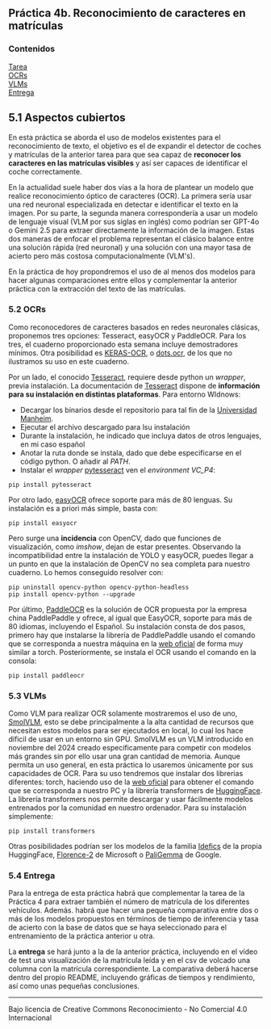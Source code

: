 
## Práctica 4b. Reconocimiento de caracteres en matrículas

### Contenidos

[Tarea](#51-aspectos-cubiertos)  
[OCRs](#52-ocrs)  
[VLMs](#53-vlms)  
[Entrega](#54-entrega)

<!-- MOdelos VLM para OCR https://florence-2.com  -->


## 5.1 Aspectos cubiertos

En esta práctica se aborda el uso de modelos existentes para el reconocimiento de texto, el objetivo es el de expandir el detector de coches y matrículas de la anterior tarea
para que sea capaz de **reconocer los caracteres en las matrículas visibles** y así ser capaces de identificar el coche correctamente.

En la actualidad suele haber dos vías a la hora de plantear un modelo que realice reconocimiento óptico de caracteres (OCR). La primera sería usar una red neuronal especializada en detectar e identificar el texto en la imagen. Por su parte, la segunda manera correspondería a usar un modelo de lenguaje visual (VLM por sus siglas en inglés) como podrían ser GPT-4o o Gemini 2.5 para extraer directamente la información de la imagen. Estas dos maneras de enfocar el problema representan el clásico balance entre una solución rápida (red neuronal) y una solución con una mayor tasa de acierto pero más costosa computacionalmente (VLM's).

En la práctica de hoy propondremos el uso de al menos dos modelos para hacer algunas comparaciones entre ellos y complementar la anterior práctica con la extracción del texto de las matrículas.

### 5.2 OCRs

Como reconocedores de caracteres basados en redes neuronales clásicas, proponemos tres opciones: Tesseract, easyOCR y PaddleOCR. Para los tres, el cuaderno proporcionado esta semana incluye demostradores mínimos. Otra posibilidad es [KERAS-OCR](https://github.com/faustomorales/keras-ocr), o [dots.ocr](https://github.com/rednote-hilab/dots.ocr), de los que no ilustramos su uso en este cuaderno.
<!-- Al ser un nuevo *environment* no olvidar  que es necesario instalar el paquete para ejecutar cuadernos, desde consola-->

Por un lado, el conocido [Tesseract](https://github.com/tesseract-ocr/tesseract), requiere desde python un *wrapper*, previa instalación.
La documentación de [Tesseract](https://tesseract-ocr.github.io/tessdoc/Installation.html) dispone de **información para su instalación en distintas plataformas**.
Para entorno WIdnows:

- Decargar los binarios desde el repositorio para tal fin de la [Universidad Manheim](https://github.com/UB-Mannheim/tesseract/wiki).
- Ejecutar el archivo descargado para lsu instalación
- Durante la instalación, he indicado que incluya datos de otros lenguajes, en mi caso español
- Anotar la ruta donde se instala, dado que debe especificarse en el código python. O añadir al *PATH*.
- Instalar el *wrapper* [pytesseract](https://pypi.org/project/pytesseract/) ven el *environment* *VC_P4*:

```
pip install pytesseract
```

Por otro lado, [easyOCR](https://github.com/JaidedAI/EasyOCR) ofrece soporte para más de 80 lenguas. Su instalación es a priori más simple, basta con:

```
pip install easyocr
```

Pero surge una **incidencia** con OpenCV, dado que funciones de visualización, como *imshow*, dejan de estar presentes. Observando la incompatibilidad entre la instalación de YOLO y easyOCR,
puedes llegar a un punto en que la instalación de OpenCV no sea completa para nuestro cuaderno. Lo hemos conseguido resolver con:

```
pip uninstall opencv-python opencv-python-headless
pip install opencv-python --upgrade
```

Por último, [PaddleOCR](https://github.com/PaddlePaddle/PaddleOCR) es la solución de OCR propuesta por la empresa china PaddlePaddle y ofrece, al igual que EasyOCR, soporte para más de 80 idiomas, incluyendo el Español. Su instalación consta de dos pasos, primero hay que instalarse la librería de PaddlePaddle usando el comando que se corresponda a nuestra máquina en la [web oficial](https://www.paddlepaddle.org.cn/en/install/quick?docurl=/documentation/docs/en/develop/install/pip/windows-pip_en.html) de forma muy similar a torch. Posteriormente, se instala el OCR usando el comando en la consola:

```
pip install paddleocr
```

### 5.3 VLMs

Como VLM para realizar OCR solamente mostraremos el uso de uno, [SmolVLM](https://huggingface.co/blog/smolvlm), esto se debe principalmente a la alta cantidad de recursos que necesitan estos modelos para ser ejecutados en local, lo cual los hace díficil de usar en un entorno sin GPU. SmolVLM es un VLM introducido en noviembre del 2024 creado especificamente para competir con modelos más grandes sin por ello usar una gran cantidad de memoria. Aunque permita un uso general, en esta práctica lo usaremos únicamente por sus capacidades de OCR.
Para su uso tendremos que instalar dos librerias diferentes: torch, haciendo uso de la [web oficial](https://pytorch.org/get-started/locally/) para obtener el comando que se corresponda a nuestro PC y la librería transformers de [HuggingFace](https://huggingface.co). La librería transformers nos permite descargar y usar fácilmente modelos entrenados por la comunidad en nuestro ordenador. Para su instalación simplemente:

```
pip install transformers
```

Otras posibilidades podrían ser los modelos de la familia [Idefics](https://huggingface.co/blog/idefics2) de la propia HuggingFace, [Florence-2](https://huggingface.co/microsoft/Florence-2-large) de Microsoft o [PaliGemma](https://huggingface.co/blog/paligemma2) de Google.


### 5.4 Entrega

Para la entrega de esta práctica habrá que complementar la tarea de la Práctica 4 para extraer también el número de matrícula de los diferentes vehículos. Además. habrá que hacer una pequeña comparativa entre dos o más de los modelos propuestos en términos de tiempo de inferencia y tasa de acierto con la base de datos que se haya seleccionado para el entrenamiento de la práctica anterior u otra.

La **entrega** se hará junto a la de la anterior práctica, incluyendo en el vídeo de test una visualización de la matrícula leída y en el csv de volcado una columna con la matrícula correspondiente. La comparativa deberá hacerse dentro del propio README, incluyendo gráficas de tiempos y rendimiento, así como unas pequeñas conclusiones.


***
Bajo licencia de Creative Commons Reconocimiento - No Comercial 4.0 Internacional

